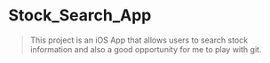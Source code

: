 # Stock_Search_App

> This project is an iOS App that allows users to search stock information and also a good opportunity for me to play with git.
